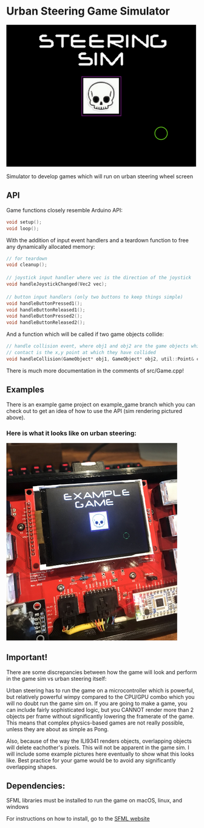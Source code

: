# Urban Steering Game Simulator

<img src="https://github.com/supermileage/steering-game-sim/blob/main/media/Example.png" width="500">

Simulator to develop games which will run on urban steering wheel screen

## API

Game functions closely resemble Arduino API:

```C++
void setup();
void loop();
```

With the addition of input event handlers and a teardown function to free any dynamically allocated memory:

```C++
// for teardown
void cleanup();

// joystick input handler where vec is the direction of the joystick
void handleJoystickChanged(Vec2 vec);

// button input handlers (only two buttons to keep things simple)
void handleButtonPressed1();
void handleButtonReleased1();
void handleButtonPressed2();
void handleButtonReleased2();
```

And a function which will be called if two game objects collide:
```C++
// handle collision event, where obj1 and obj2 are the game objects which have collided
// contact is the x,y point at which they have collided
void handleCollision(GameObject* obj1, GameObject* obj2, util::Point& contact) override;
```

There is much more documentation in the comments of src/Game.cpp!

## Examples

There is an example game project on example_game branch which you can check out to get an idea of how to use the API (sim rendering pictured above).  

### Here is what it looks like on urban steering:

<img src="https://github.com/supermileage/steering-game-sim/blob/main/media/Example_Steering.jpg" width="450">

## Important!
There are some discrepancies between how the game will look and perform in the game sim vs urban steering itself:

Urban steering has to run the game on a microcontroller which is powerful, but relatively powerful wimpy compared to the CPU/GPU combo which you will no doubt run the game sim on.  If you are going to make a game, you can include fairly sophisticated logic, but you CANNOT render more than 2 objects per frame without significantly lowering the framerate of the game.  This means that complex physics-based games are not really possible, unless they are about as simple as Pong.

Also, because of the way the ILI9341 renders objects, overlapping objects will delete eachother's pixels.  This will not be apparent in the game sim.  I will include some example pictures here eventually to show what this looks like.  Best practice for your game would be to avoid any significantly overlapping shapes.

## Dependencies:
SFML libraries must be installed to run the game on macOS, linux, and windows

For instructions on how to install, go to the [SFML website](https://www.sfml-dev.org/)
